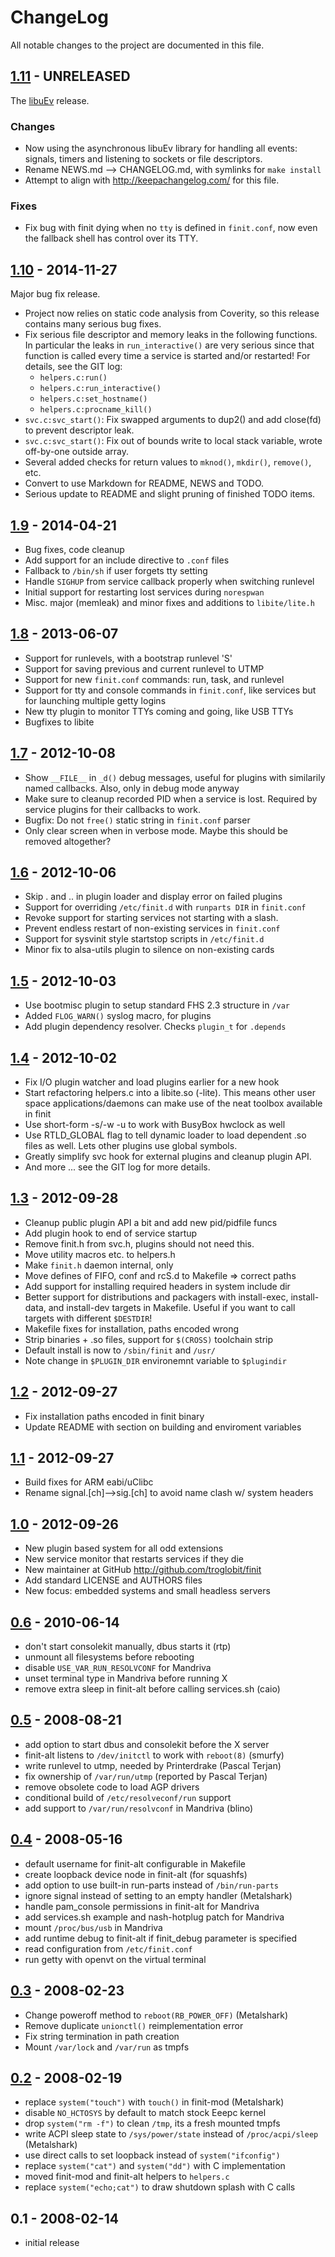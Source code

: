 ChangeLog
=========
All notable changes to the project are documented in this file.


[1.11] - UNRELEASED
-------------------
The [libuEv] release.

### Changes
  * Now using the asynchronous libuEv library for handling all events:
    signals, timers and listening to sockets or file descriptors.
  * Rename NEWS.md --> CHANGELOG.md, with symlinks for `make install`
  * Attempt to align with http://keepachangelog.com/ for this file.

### Fixes
 * Fix bug with finit dying when no `tty` is defined in `finit.conf`,
    now even the fallback shell has control over its TTY.


[1.10] - 2014-11-27
-------------------
Major bug fix release.

  * Project now relies on static code analysis from Coverity, so this
    release contains many serious bug fixes.
  * Fix serious file descriptor and memory leaks in the following
    functions.  In particular the leaks in `run_interactive()` are very
    serious since that function is called every time a service is
    started and/or restarted!  For details, see the GIT log:
    * `helpers.c:run()`
    * `helpers.c:run_interactive()`
    * `helpers.c:set_hostname()`
    * `helpers.c:procname_kill()`
  * `svc.c:svc_start()`: Fix swapped arguments to dup2() and add
    close(fd) to prevent descriptor leak.
  * `svc.c:svc_start()`: Fix out of bounds write to local stack
    variable, wrote off-by-one outside array.
  * Several added checks for return values to `mknod()`, `mkdir()`,
    `remove()`, etc.
  * Convert to use Markdown for README, NEWS and TODO.
  * Serious update to README and slight pruning of finished TODO items.


[1.9] - 2014-04-21
------------------

  * Bug fixes, code cleanup
  * Add support for an include directive to `.conf` files
  * Fallback to `/bin/sh` if user forgets tty setting
  * Handle `SIGHUP` from service callback properly when switching runlevel
  * Initial support for restarting lost services during `norespwan`
  * Misc. major (memleak) and minor fixes and additions to `libite/lite.h`


[1.8] - 2013-06-07
------------------

  * Support for runlevels, with a bootstrap runlevel 'S'
  * Support for saving previous and current runlevel to UTMP
  * Support for new `finit.conf` commands: run, task, and runlevel
  * Support for tty and console commands in `finit.conf`, like services
    but for launching multiple getty logins
  * New tty plugin to monitor TTYs coming and going, like USB TTYs
  * Bugfixes to libite


[1.7] - 2012-10-08
------------------

  * Show `__FILE__` in `_d()` debug messages, useful for plugins with
    similarily named callbacks. Also, only in debug mode anyway
  * Make sure to cleanup recorded PID when a service is lost.  Required
    by service plugins for their callbacks to work.
  * Bugfix: Do not `free()` static string in `finit.conf` parser
  * Only clear screen when in verbose mode. Maybe this should be removed
    altogether?


[1.6] - 2012-10-06
------------------

  * Skip . and .. in plugin loader and display error on failed plugins
  * Support for overriding `/etc/finit.d` with `runparts DIR` in
    `finit.conf`
  * Revoke support for starting services not starting with a slash.
  * Prevent endless restart of non-existing services in `finit.conf`
  * Support for sysvinit style startstop scripts in `/etc/finit.d`
  * Minor fix to alsa-utils plugin to silence on non-existing cards


[1.5] - 2012-10-03
------------------

  * Use bootmisc plugin to setup standard FHS 2.3 structure in `/var`
  * Added `FLOG_WARN()` syslog macro, for plugins
  * Add plugin dependency resolver. Checks `plugin_t` for `.depends`


[1.4] - 2012-10-02
------------------

  * Fix I/O plugin watcher and load plugins earlier for a new hook
  * Start refactoring helpers.c into a libite.so (-lite).  This means
    other user space applications/daemons can make use of the neat toolbox
    available in finit
  * Use short-form -s/-w -u to work with BusyBox hwclock as well
  * Use RTLD_GLOBAL flag to tell dynamic loader to load dependent .so
    files as well.  Lets other plugins use global symbols.
  * Greatly simplify svc hook for external plugins and cleanup plugin API.
  * And more ... see the GIT log for more details.


[1.3] - 2012-09-28
------------------

  * Cleanup public plugin API a bit and add new pid/pidfile funcs
  * Add plugin hook to end of service startup
  * Remove finit.h from svc.h, plugins should not need this.
  * Move utility macros etc. to helpers.h
  * Make `finit.h` daemon internal, only
  * Move defines of FIFO, conf and rcS.d to Makefile => correct paths
  * Add support for installing required headers in system include dir
  * Better support for distributions and packagers with install-exec,
    install-data, and install-dev targets in Makefile.  Useful if you want
    to call targets with different `$DESTDIR`!
  * Makefile fixes for installation, paths encoded wrong
  * Strip binaries + .so files, support for `$(CROSS)` toolchain strip
  * Default install is now to `/sbin/finit` and `/usr/`
  * Note change in `$PLUGIN_DIR` environemnt variable to `$plugindir`


[1.2] - 2012-09-27
------------------

  * Fix installation paths encoded in finit binary
  * Update README with section on building and enviroment variables


[1.1] - 2012-09-27
------------------

  * Build fixes for ARM eabi/uClibc
  * Rename signal.[ch]-->sig.[ch] to avoid name clash w/ system headers


[1.0] - 2012-09-26
------------------

  * New plugin based system for all odd extensions
  * New service monitor that restarts services if they die
  * New maintainer at GitHub http://github.com/troglobit/finit
  * Add standard LICENSE and AUTHORS files
  * New focus: embedded systems and small headless servers


[0.6] - 2010-06-14
------------------

  * don't start consolekit manually, dbus starts it (rtp)
  * unmount all filesystems before rebooting
  * disable `USE_VAR_RUN_RESOLVCONF` for Mandriva
  * unset terminal type in Mandriva before running X
  * remove extra sleep in finit-alt before calling services.sh (caio)


[0.5] - 2008-08-21
------------------

  * add option to start dbus and consolekit before the X server
  * finit-alt listens to `/dev/initctl` to work with `reboot(8)` (smurfy)
  * write runlevel to utmp, needed by Printerdrake (Pascal Terjan)
  * fix ownership of `/var/run/utmp` (reported by Pascal Terjan)
  * remove obsolete code to load AGP drivers
  * conditional build of `/etc/resolveconf/run` support
  * add support to `/var/run/resolvconf` in Mandriva (blino)


[0.4] - 2008-05-16
------------------

  * default username for finit-alt configurable in Makefile
  * create loopback device node in finit-alt (for squashfs)
  * add option to use built-in run-parts instead of `/bin/run-parts`
  * ignore signal instead of setting to an empty handler (Metalshark)
  * handle pam_console permissions in finit-alt for Mandriva
  * add services.sh example and nash-hotplug patch for Mandriva
  * mount `/proc/bus/usb` in Mandriva
  * add runtime debug to finit-alt if finit_debug parameter is specified
  * read configuration from `/etc/finit.conf`
  * run getty with openvt on the virtual terminal


[0.3] - 2008-02-23
------------------

  * Change poweroff method to `reboot(RB_POWER_OFF)` (Metalshark)
  * Remove duplicate `unionctl()` reimplementation error
  * Fix string termination in path creation
  * Mount `/var/lock` and `/var/run` as tmpfs


[0.2] - 2008-02-19
------------------

  * replace `system("touch")` with `touch()` in finit-mod (Metalshark)
  * disable `NO_HCTOSYS` by default to match stock Eeepc kernel
  * drop `system("rm -f")` to clean `/tmp`, its a fresh mounted tmpfs
  * write ACPI sleep state to `/sys/power/state` instead of
    `/proc/acpi/sleep` (Metalshark)
  * use direct calls to set loopback instead of `system("ifconfig")`
  * replace `system("cat")` and `system("dd")` with C implementation
  * moved finit-mod and finit-alt helpers to `helpers.c`
  * replace `system("echo;cat")` to draw shutdown splash with C calls


0.1 - 2008-02-14
----------------

  * initial release

[libuEv]: https://github.com/troglobit/libuev
[1.11]: https://github.com/troglobit/finit/compare/1.10...HEAD
[1.10]: https://github.com/troglobit/finit/compare/1.9...1.10
[1.9]: https://github.com/troglobit/finit/compare/1.8...1.9
[1.8]: https://github.com/troglobit/finit/compare/1.7...1.8
[1.7]: https://github.com/troglobit/finit/compare/1.6...1.7
[1.6]: https://github.com/troglobit/finit/compare/1.5...1.6
[1.5]: https://github.com/troglobit/finit/compare/1.4...1.5
[1.4]: https://github.com/troglobit/finit/compare/1.3...1.4
[1.3]: https://github.com/troglobit/finit/compare/1.2...1.3
[1.2]: https://github.com/troglobit/finit/compare/1.1...1.2
[1.1]: https://github.com/troglobit/finit/compare/1.0...1.1
[1.0]: https://github.com/troglobit/finit/compare/0.9...1.0
[0.9]: https://github.com/troglobit/finit/compare/0.8...0.9
[0.8]: https://github.com/troglobit/finit/compare/0.7...0.8
[0.7]: https://github.com/troglobit/finit/compare/0.6...0.7
[0.6]: https://github.com/troglobit/finit/compare/0.5...0.6
[0.5]: https://github.com/troglobit/finit/compare/0.4...0.5
[0.4]: https://github.com/troglobit/finit/compare/0.3...0.4
[0.3]: https://github.com/troglobit/finit/compare/0.2...0.3
[0.2]: https://github.com/troglobit/finit/compare/0.1...0.2


